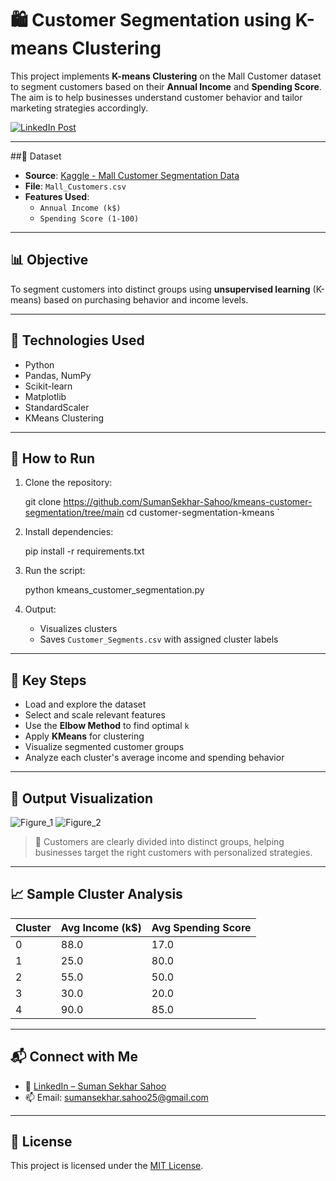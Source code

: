 
# 🛍️ Customer Segmentation using K-means Clustering

This project implements **K-means Clustering** on the Mall Customer dataset to segment customers based on their **Annual Income** and **Spending Score**. The aim is to help businesses understand customer behavior and tailor marketing strategies accordingly.

[![LinkedIn Post](https://img.shields.io/badge/View_on-LinkedIn-blue?style=flat&logo=linkedin)](https://www.linkedin.com/posts/sumansekhar-sahoo_machinelearning-customersegmentation-kmeans-activity-7338602168653881344-PvtE?utm_source=share&utm_medium=member_desktop&rcm=ACoAAFbWbFkBBD_ckmIB0-Z1ZAk25yadMwBisI0)

---

##📁 Dataset

- **Source**: [Kaggle - Mall Customer Segmentation Data](https://www.kaggle.com/datasets/vjchoudhary7/customer-segmentation-tutorial-in-python)
- **File**: `Mall_Customers.csv`
- **Features Used**:
  - `Annual Income (k$)`
  - `Spending Score (1-100)`

---

## 📊 Objective

To segment customers into distinct groups using **unsupervised learning** (K-means) based on purchasing behavior and income levels.

---

## 🔧 Technologies Used

- Python
- Pandas, NumPy
- Scikit-learn
- Matplotlib
- StandardScaler
- KMeans Clustering

---

## 🚀 How to Run

1. Clone the repository:

   git clone https://github.com/SumanSekhar-Sahoo/kmeans-customer-segmentation/tree/main
   cd customer-segmentation-kmeans
`

2. Install dependencies:

   
   pip install -r requirements.txt
  

3. Run the script:

   
   python kmeans_customer_segmentation.py
   

4. Output:

   * Visualizes clusters
   * Saves `Customer_Segments.csv` with assigned cluster labels

---

## 📌 Key Steps

* Load and explore the dataset
* Select and scale relevant features
* Use the **Elbow Method** to find optimal `k`
* Apply **KMeans** for clustering
* Visualize segmented customer groups
* Analyze each cluster's average income and spending behavior

---

## 📸 Output Visualization

![Figure_1](https://github.com/user-attachments/assets/5c7e56c9-deb3-4a12-ab93-c118cfe9f9a1)
![Figure_2](https://github.com/user-attachments/assets/13c4e571-d591-4390-ad00-7c81c55b7590)


> 📍 Customers are clearly divided into distinct groups, helping businesses target the right customers with personalized strategies.

---

## 📈 Sample Cluster Analysis

| Cluster | Avg Income (k\$) | Avg Spending Score |
| ------- | ---------------- | ------------------ |
| 0       | 88.0             | 17.0               |
| 1       | 25.0             | 80.0               |
| 2       | 55.0             | 50.0               |
| 3       | 30.0             | 20.0               |
| 4       | 90.0             | 85.0               |

---

## 📬 Connect with Me

* 💼 [LinkedIn – Suman Sekhar Sahoo](https://www.linkedin.com/in/sumansekhar-sahoo/)
* 📫 Email: [sumansekhar.sahoo25@gmail.com](mailto:sumansekhar.sahoo25@gmail.com)

---

## 📄 License

This project is licensed under the [MIT License](LICENSE).





